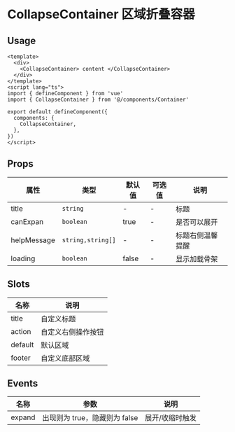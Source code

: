 # CollapseContainer 区域折叠容器


## Usage

```vue
<template>
  <div>
    <CollapseContainer> content </CollapseContainer>
  </div>
</template>
<script lang="ts">
import { defineComponent } from 'vue'
import { CollapseContainer } from '@/components/Container'

export default defineComponent({
  components: {
    CollapseContainer,
  },
})
</script>
```

## Props

| 属性                | 类型              | 默认值 | 可选值 | 说明                                 |
| ------------------- | ----------------- | ------ | ------ | ------------------------------------ |
| title               | `string`          | -      | -      | 标题                                 |
| canExpan            | `boolean`         | true   | -      | 是否可以展开                          |
| helpMessage         | `string,string[]` | -      | -      | 标题右侧温馨提醒                     |
| loading             | `boolean`         | false  | -      | 显示加载骨架                       |


## Slots

| 名称    | 说明               |
| ------- | ------------------ |
| title   | 自定义标题         |
| action  | 自定义右侧操作按钮 |
| default | 默认区域           |
| footer  | 自定义底部区域     |


## Events

| 名称  | 参数   | 说明         |
| ----- | ---------- | ------------ |
| expand | 出现则为 true，隐藏则为 false | 展开/收缩时触发 |
